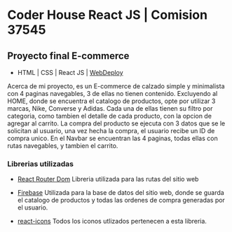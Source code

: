 # Coder House React JS | Comision 37545
## Proyecto final E-commerce

- HTML | CSS | React JS | [WebDeploy](https://levifootwear.netlify.app)

Acerca de mi proyecto, es un E-commerce de calzado simple y minimalista con 4 paginas navegables, 3 de ellas no tienen contenido.
Excluyendo al HOME, donde se encuentra  el catalogo de productos, opte por utilizar 3 marcas, Nike, Converse y Adidas. Cada una de ellas
tienen su filtro por categoria, como tambien el detalle de cada producto, con la opcion de agregar al carrito. La compra del producto se ejecuta
con 3 datos que se le solicitan al usuario, una vez hecha la compra, el usuario recibe un ID de compra unico. En el Navbar se encuentran las 4
paginas, todas ellas con rutas navegables, y tambien el carrito.

### Librerias utilizadas

- [React Router Dom](https://reactrouter.com/en/main)
Libreria utilizada para las rutas del sitio web

- [Firebase](https://firebase.google.com/?hl=es)
Utilizada para la base de datos del sitio web, donde se guarda el catalogo de productos y todas las ordenes de compra generadas por el usuario.

- [react-icons](https://react-icons.github.io/react-icons)
Todos los iconos utlizados pertenecen a esta libreria.